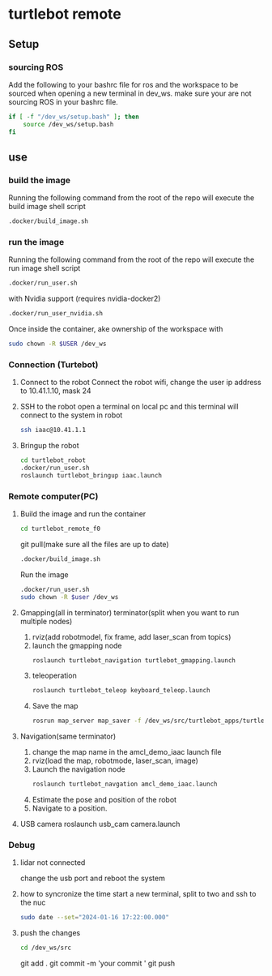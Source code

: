 # turtlebot remote

## Setup

### sourcing ROS

Add the following to your bashrc file for ros and the workspace to be sourced when opening a new terminal in dev_ws. make sure your are not sourcing ROS in your bashrc file.


```bash
if [ -f "/dev_ws/setup.bash" ]; then
    source /dev_ws/setup.bash
fi
```

## use

### build the image

Running the following command from the root of the repo will execute the build image shell script

```bash
.docker/build_image.sh
```

### run the image

Running the following command from the root of the repo will execute the run image shell script

```bash
.docker/run_user.sh
```

with Nvidia support (requires nvidia-docker2)

```bash
.docker/run_user_nvidia.sh
```
Once inside the container, ake ownership of the workspace with

```bash
sudo chown -R $USER /dev_ws
```

### Connection (Turtebot)
1. Connect to the robot
   Connect the robot wifi, change the user ip address to 10.41.1.10, mask 24
2. SSH to the robot
   open a terminal on local pc and this terminal will connect to the system in robot
   
   ```bash
   ssh iaac@10.41.1.1
   ```
3. Bringup the robot
   ```bash
   cd turtlebot_robot
   .docker/run_user.sh
   roslaunch turtlebot_bringup iaac.launch
   ```
### Remote computer(PC)
1. Build the image and run the container
   ```bash
   cd turtlebot_remote_f0
   ```
   git pull(make sure all the files are up to date)
   ```bash
   .docker/build_image.sh
   ```
   Run the image
   ```bash
   .docker/run_user.sh
   sudo chown -R $user /dev_ws
   ```
2. Gmapping(all in terminator)
   terminator(split when you want to run multiple nodes)
   1. rviz(add robotmodel, fix frame, add laser_scan from topics)
   2. launch the gmapping node
      ```bash
      roslaunch turtlebot_navigation turtlebot_gmapping.launch
      ```
   3. teleoperation
      ```bash
      roslaunch turtlebot_teleop keyboard_teleop.launch
      ```
   4. Save the map
      ```bash
      rosrun map_server map_saver -f /dev_ws/src/turtlebot_apps/turtlebot_navigation/maps/<NAME>
      ```
3. Navigation(same terminator)
   1. change the map name in the amcl_demo_iaac launch file
   2. rviz(load the map, robotmode, laser_scan, image)
   3. Launch the navigation node
      ```bash
      roslaunch turtlebot_navgation amcl_demo_iaac.launch
      ```
   4. Estimate the pose and position of the robot
   5. Navigate to a position.

4. USB camera
   roslaunch usb_cam camera.launch


### Debug
1. lidar not connected

   change the usb port and reboot the system
2. how to syncronize the time
   start a new terminal, split to two and ssh to the nuc
   ```bash
   sudo date --set="2024-01-16 17:22:00.000"
   ```
3. push the changes
   ```bash
   cd /dev_ws/src
   ```
   git add .
   git commit -m 'your commit '
   git push
